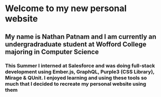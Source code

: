 # Welcome to my new personal website

## My name is Nathan Patnam and I am currently an undergradraduate student at Wofford College majoring in Computer Science

### This Summer I interned at Salesforce and was doing full-stack development using Ember.js, GraphQL, Purple3 (CSS Library), Mirage & QUnit. I enjoyed learning and using these tools so much that I decided to recreate my personal website using them
